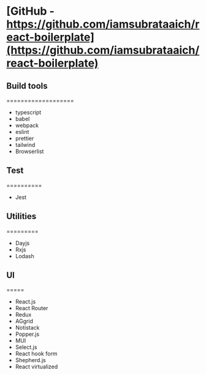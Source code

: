# [GitHub - https://github.com/iamsubrataaich/react-boilerplate](https://github.com/iamsubrataaich/react-boilerplate)

## Build tools

===================

- typescript
- babel
- webpack
- eslint
- prettier
- tailwind
- Browserlist

## Test

==========

- Jest

## Utilities

=========

- Dayjs
- Rxjs
- Lodash

## UI

=====

- React.js
- React Router
- Redux
- AGgrid
- Notistack
- Popper.js
- MUI
- Select.js
- React hook form
- Shepherd.js
- React virtualized
